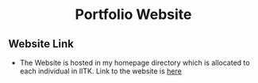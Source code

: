 <div id="top"></div>

<!-- PROJECT LOGO -->

<div align="center">
  <h1 align="center">Portfolio Website</h1>
  
  </div>

## Website Link
* The Website is hosted in my homepage directory which is allocated to each individual in IITK. Link to the website is 
<a href="https://home.iitk.ac.in/~sangleds20/"> here </a>

